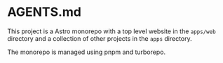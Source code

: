 # AGENTS.md

This project is a Astro monorepo with a top level website in the `apps/web` directory and a collection of other projects in the `apps` directory.

The monorepo is managed using pnpm and turborepo.